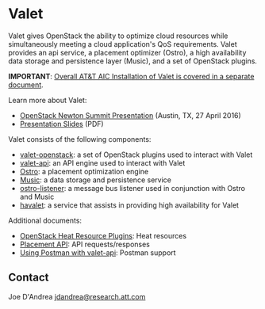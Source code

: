 # Valet

Valet gives OpenStack the ability to optimize cloud resources while simultaneously meeting a cloud application's QoS requirements. Valet provides an api service, a placement optimizer (Ostro), a high availability data storage and persistence layer (Music), and a set of OpenStack plugins.

**IMPORTANT**: [Overall AT&T AIC Installation of Valet is covered in a separate document](https://codecloud.web.att.com/plugins/servlet/readmeparser/display/ST_CLOUDQOS/valet/atRef/refs/heads/master/renderFile/doc/aic/README.md).

Learn more about Valet:

* [OpenStack Newton Summit Presentation](https://www.openstack.org/videos/video/valet-holistic-data-center-optimization-for-openstack) (Austin, TX, 27 April 2016)
* [Presentation Slides](http://www.research.att.com/export/sites/att_labs/techdocs/TD_101806.pdf) (PDF)

Valet consists of the following components:

* [valet-openstack](https://codecloud.web.att.com/plugins/servlet/readmeparser/display/ST_CLOUDQOS/allegro/atRef/refs/heads/master/renderFile/valet_os/README.md): a set of OpenStack plugins used to interact with Valet
* [valet-api](https://codecloud.web.att.com/plugins/servlet/readmeparser/display/ST_CLOUDQOS/allegro/atRef/refs/heads/master/renderFile/valet_api/README.md): an API engine used to interact with Valet
* [Ostro](https://codecloud.web.att.com/plugins/servlet/readmeparser/display/ST_CLOUDQOS/ostro/atRef/refs/heads/master/renderFile/README): a placement optimization engine
* [Music](https://codecloud.web.att.com/plugins/servlet/readmeparser/display/ST_CLOUDQOS/music/atRef/refs/heads/master/renderFile/README.md): a data storage and persistence service
* [ostro-listener](https://codecloud.web.att.com/plugins/servlet/readmeparser/display/ST_CLOUDQOS/allegro/atRef/refs/heads/master/renderFile/ostro_listener/README.md): a message bus listener used in conjunction with Ostro and Music
* [havalet](https://codecloud.web.att.com/plugins/servlet/readmeparser/display/ST_CLOUDQOS/allegro/atRef/refs/heads/master/renderFile/havalet/README.rst): a service that assists in providing high availability for Valet

Additional documents:

* [OpenStack Heat Resource Plugins](https://codecloud.web.att.com/plugins/servlet/readmeparser/display/ST_CLOUDQOS/allegro/atRef/refs/heads/master/renderFile/valet_os/etc/valet_os/heat/README.md): Heat resources
* [Placement API](https://codecloud.web.att.com/plugins/servlet/readmeparser/display/ST_CLOUDQOS/allegro/atRef/refs/heads/master/renderFile/valet_api/doc/README.md): API requests/responses
* [Using Postman with valet-api](https://codecloud.web.att.com/plugins/servlet/readmeparser/display/ST_CLOUDQOS/allegro/atRef/refs/heads/master/renderFile/valet_api/valet_api/tests/README.md): Postman support

## Contact

Joe D'Andrea <jdandrea@research.att.com>

